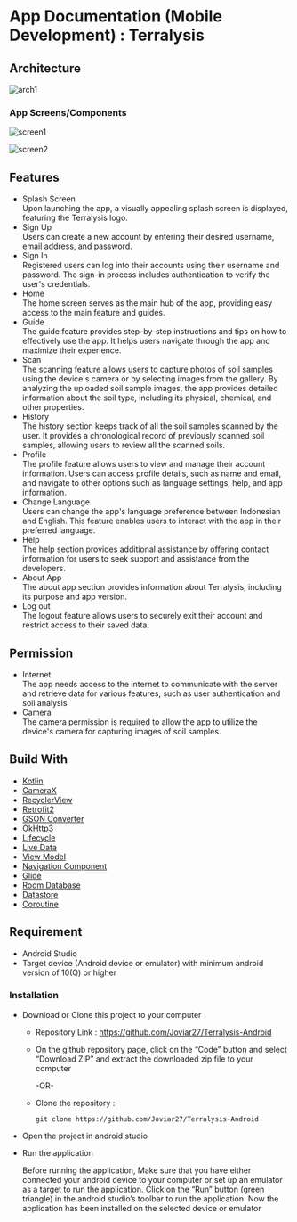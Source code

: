 # App Documentation (Mobile Development) : Terralysis

## Architecture

![arch1](https://github.com/Joviar27/Terralysis-Android/assets/109568118/0acc385a-f756-4ab9-a89c-470220787271)

### App Screens/Components

![screen1](https://github.com/Joviar27/Terralysis-Android/assets/109568118/19edcff6-a7ae-4bc5-ad5e-b28b8a1a5a52)


![screen2](https://github.com/Joviar27/Terralysis-Android/assets/109568118/f1ff9779-343b-428c-8236-bbc26c7b9798)

## Features

- Splash Screen\
  Upon launching the app, a visually appealing splash screen is displayed, featuring the Terralysis logo.
- Sign Up\
  Users can create a new account by entering their desired username, email address, and password.
- Sign In\
  Registered users can log into their accounts using their username and password. The sign-in process includes authentication to verify the user's credentials.
- Home\
  The home screen serves as the main hub of the app, providing easy access to the main feature and guides.
- Guide\
  The guide feature provides step-by-step instructions and tips on how to effectively use the app. It helps users navigate through the app and maximize their experience.
- Scan\
  The scanning feature allows users to capture photos of soil samples using the device's camera or by selecting images from the gallery. By analyzing the uploaded soil sample images, the app provides detailed information about the soil type, including its physical, chemical, and other properties.
- History\
  The history section keeps track of all the soil samples scanned by the user. It provides a chronological record of previously scanned soil samples, allowing users to review all the scanned soils.
- Profile\
  The profile feature allows users to view and manage their account information. Users can access profile details, such as name and email, and navigate to other options such as language settings, help, and app information.
- Change Language\
  Users can change the app's language preference between Indonesian and English. This feature enables users to interact with the app in their preferred language.
- Help\
  The help section provides additional assistance by offering contact information for users to seek support and assistance from the developers.
- About App\
  The about app section provides information about Terralysis, including its purpose and app version.
- Log out\
The logout feature allows users to securely exit their account and restrict access to their saved data.
## Permission

- Internet\
  The app needs access to the internet to communicate with the server and retrieve data for various features, such as user authentication and soil analysis
- Camera\
  The camera permission is required to allow the app to utilize the device's camera for capturing images of soil samples.
  
## Build With

- [Kotlin](https://kotlinlang.org)
- [CameraX](https://developer.android.com/training/camerax)
- [RecyclerView](https://developer.android.com/develop/ui/views/layout/recyclerview)
- [Retrofit2](https://github.com/square/retrofit)
- [GSON Converter](https://github.com/square/retrofit/tree/master/retrofit-converters/gson)
- [OkHttp3](https://github.com/square/okhttp)
- [Lifecycle](https://developer.android.com/jetpack/androidx/releases/lifecycle)
- [Live Data](https://developer.android.com/topic/libraries/architecture/livedata)
- [View Model](https://developer.android.com/topic/libraries/architecture/viewmodel)
- [Navigation Component](https://developer.android.com/guide/navigation/get-started)
- [Glide](https://github.com/bumptech/glide)
- [Room Database](https://developer.android.com/jetpack/androidx/releases/room)
- [Datastore](https://developer.android.com/jetpack/androidx/releases/datastore)
- [Coroutine](https://kotlinlang.org/docs/coroutines-overview.html)

## Requirement

- Android Studio
- Target device (Android device or emulator) with minimum android version of 10(Q) or higher

### Installation

- Download or Clone this project to your computer
    
    - Repository Link : https://github.com/Joviar27/Terralysis-Android

    - On the github repository page, click on the “Code” button and select “Download ZIP” and extract the downloaded zip file to your computer
    
        -OR-

    - Clone the repository :
    
        ```git clone https://github.com/Joviar27/Terralysis-Android```

- Open the project in android studio
- Run the application

    Before running the application, Make sure that you have either connected your android device to your computer or set up an emulator as a target to run the application. Click on the “Run” button (green triangle) in the android studio’s toolbar to run the application. Now the application has been installed on the selected device or emulator



 
